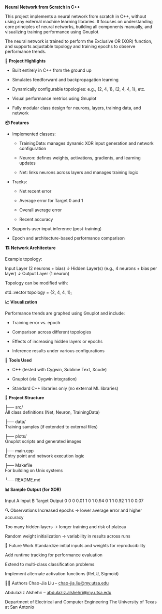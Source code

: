 **Neural Network from Scratch in C++**

This project implements a neural network from scratch in C++, without using any external machine learning libraries. It focuses on understanding core principles of neural networks, building all components manually, and visualizing training performance using Gnuplot.

The neural network is trained to perform the Exclusive OR (XOR) function, and supports adjustable topology and training epochs to observe performance trends.

**🧠 Project Highlights**

* Built entirely in C++ from the ground up

* Simulates feedforward and backpropagation learning

* Dynamically configurable topologies: e.g., {2, 4, 1}, {2, 4, 4, 1}, etc.

* Visual performance metrics using Gnuplot

* Fully modular class design for neurons, layers, training data, and network

**📦 Features**

* Implemented classes:

   * TrainingData: manages dynamic XOR input generation and network configuration

   * Neuron: defines weights, activations, gradients, and learning updates

   * Net: links neurons across layers and manages training logic

* Tracks:

   * Net recent error

   * Average error for Target 0 and 1

   * Overall average error

   * Recent accuracy

* Supports user input inference (post-training)

* Epoch and architecture-based performance comparison

**🏗️ Network Architecture**

Example topology:

Input Layer (2 neurons + bias)
↓
Hidden Layer(s) (e.g., 4 neurons + bias per layer)
↓
Output Layer (1 neuron)

Topology can be modified with:

std::vector<unsigned> topology = {2, 4, 4, 1};

**📈 Visualization**

Performance trends are graphed using Gnuplot and include:

* Training error vs. epoch

* Comparison across different topologies

* Effects of increasing hidden layers or epochs

* Inference results under various configurations

**🔧 Tools Used**

* C++ (tested with Cygwin, Sublime Text, Xcode)

* Gnuplot (via Cygwin integration)

* Standard C++ libraries only (no external ML libraries)

**📁 Project Structure**

├── src/                    
All class definitions (Net, Neuron, TrainingData)

├── data/                   
Training samples (if extended to external files)

├── plots/                  
Gnuplot scripts and generated images

├── main.cpp               
Entry point and network execution logic

├── Makefile                
For building on Unix systems

└── README.md


**📊 Sample Output (for XOR)**

Input A	Input B	Target	Output
0	0	0	0.01
1	0	1	0.94
0	1	1	0.92
1	1	0	0.07

🔍 Observations
Increased epochs → lower average error and higher accuracy

Too many hidden layers → longer training and risk of plateau

Random weight initialization → variability in results across runs

🚀 Future Work
Standardize initial inputs and weights for reproducibility

Add runtime tracking for performance evaluation

Extend to multi-class classification problems

Implement alternate activation functions (ReLU, Sigmoid)

👨‍💻 Authors
Chao-Jia Liu – chao-jia.liu@my.utsa.edu

Abdulaziz Alshehri – abdulaziz.alshehri@my.utsa.edu

Department of Electrical and Computer Engineering
The University of Texas at San Antonio
